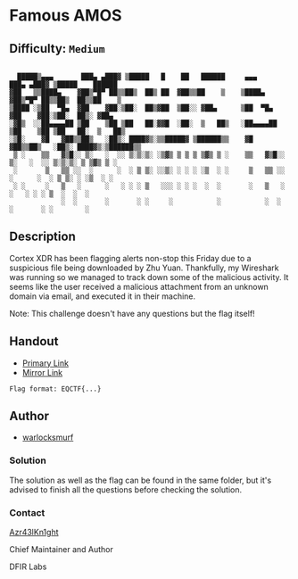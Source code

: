 # Famous AMOS
## Difficulty: `Medium`

```

  █████▒▄▄▄       ███▄ ▄███▓ ▒█████   █    ██   ██████     ▄▄▄       ███▄ ▄███▓ ▒█████    ██████ 
▓██   ▒▒████▄    ▓██▒▀█▀ ██▒▒██▒  ██▒ ██  ▓██▒▒██    ▒    ▒████▄    ▓██▒▀█▀ ██▒▒██▒  ██▒▒██    ▒ 
▒████ ░▒██  ▀█▄  ▓██    ▓██░▒██░  ██▒▓██  ▒██░░ ▓██▄      ▒██  ▀█▄  ▓██    ▓██░▒██░  ██▒░ ▓██▄   
░▓█▒  ░░██▄▄▄▄██ ▒██    ▒██ ▒██   ██░▓▓█  ░██░  ▒   ██▒   ░██▄▄▄▄██ ▒██    ▒██ ▒██   ██░  ▒   ██▒
░▒█░    ▓█   ▓██▒▒██▒   ░██▒░ ████▓▒░▒▒█████▓ ▒██████▒▒    ▓█   ▓██▒▒██▒   ░██▒░ ████▓▒░▒██████▒▒
 ▒ ░    ▒▒   ▓▒█░░ ▒░   ░  ░░ ▒░▒░▒░ ░▒▓▒ ▒ ▒ ▒ ▒▓▒ ▒ ░    ▒▒   ▓▒█░░ ▒░   ░  ░░ ▒░▒░▒░ ▒ ▒▓▒ ▒ ░
 ░       ▒   ▒▒ ░░  ░      ░  ░ ▒ ▒░ ░░▒░ ░ ░ ░ ░▒  ░ ░     ▒   ▒▒ ░░  ░      ░  ░ ▒ ▒░ ░ ░▒  ░ ░
 ░ ░     ░   ▒   ░      ░   ░ ░ ░ ▒   ░░░ ░ ░ ░  ░  ░       ░   ▒   ░      ░   ░ ░ ░ ▒  ░  ░  ░  
             ░  ░       ░       ░ ░     ░           ░           ░  ░       ░       ░ ░        ░  

```

## Description

Cortex XDR has been flagging alerts non-stop this Friday due to a suspicious file being downloaded by Zhu Yuan. Thankfully, my Wireshark was running so we managed to track down some of the malicious activity. It seems like the user received a malicious attachment from an unknown domain via email, and executed it in their machine.

Note: This challenge doesn't have any questions but the flag itself!


## Handout
+ [Primary Link](https://drive.google.com/file/d/1WiXXlmHcpgOfME4mjnbqH_xVF8ho3JFu/view?usp=drive_link)
+ [Mirror Link](https://mega.nz/file/jHASjRTY#yURI9bvVSGC8ZNZ-qGKn2qyPHmwJ3osuvH_VJaF0h2Y)

`Flag format: EQCTF{...}`

## Author
- [warlocksmurf](https://warlocksmurf.github.io/)

### Solution

The solution as well as the flag can be found in the same folder, but it's advised to finish all the questions before checking the solution.

### Contact

[Azr43lKn1ght](https://twitter.com/Azr43lKn1ght)

Chief Maintainer and Author

DFIR Labs
